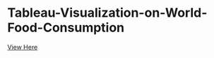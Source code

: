 # Tableau-Visualization-on-World-Food-Consumption

[View Here](https://nbviewer.jupyter.org/github/pooja2512/Tableau-Visualization-on-World-Food-Consumption/blob/master/Data_wrangling_World_food_consumption.ipynb)
